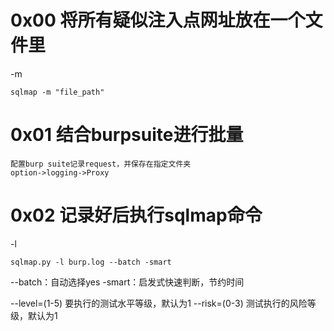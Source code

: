 # 0x00 将所有疑似注入点网址放在一个文件里

-m

	sqlmap -m "file_path"

# 0x01 结合burpsuite进行批量

	配置burp suite记录request，并保存在指定文件夹
    option->logging->Proxy

# 0x02 记录好后执行sqlmap命令

-l

	sqlmap.py -l burp.log --batch -smart

--batch：自动选择yes
-smart：启发式快速判断，节约时间

--level=(1-5)    要执行的测试水平等级，默认为1
--risk=(0-3)      测试执行的风险等级，默认为1